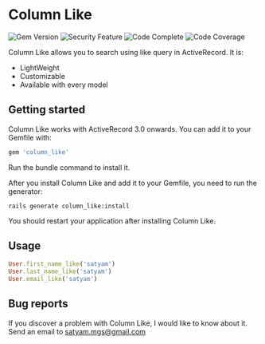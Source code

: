 # Column Like
<img src="https://badge.fury.io/rb/column_like.svg" alt="Gem Version" />
<img src="https://hakiri.io/github/SinghSatyam/column_like/master.svg" alt="Security Feature"/>
<img src="https://d3s6mut3hikguw.cloudfront.net/github/SinghSatyam/column_like/badges/gpa.svg" alt="Code Complete"/>
<img src="https://codeclimate.com/github/SinghSatyam/column_like/badges/coverage.svg"  alt="Code Coverage"/>

Column Like allows you to search using like query in ActiveRecord. It is:

* LightWeight
* Customizable
* Available with every model

## Getting started

Column Like works with ActiveRecord 3.0 onwards. You can add it to your Gemfile with:

```ruby
gem 'column_like'
```

Run the bundle command to install it.

After you install Column Like and add it to your Gemfile, you need to run the generator:

```console
rails generate column_like:install
```

You should restart your application after installing Column Like.

## Usage

```ruby
User.first_name_like('satyam')
User.last_name_like('satyam')
User.email_like('satyam')
```

## Bug reports

If you discover a problem with Column Like, I would like to know about it. Send an email to satyam.mgs@gmail.com
